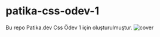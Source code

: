# patika-css-odev-1
Bu repo Patika.dev Css Ödev 1 için oluşturulmuştur.
![cover](https://user-images.githubusercontent.com/76072666/137640602-abf0ad11-e9c4-49d7-ad9a-fa48703caaa8.png)
